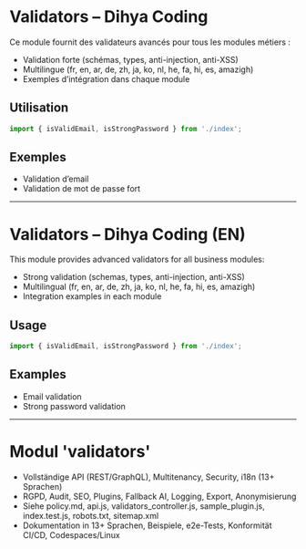 # Validators – Dihya Coding

Ce module fournit des validateurs avancés pour tous les modules métiers :
- Validation forte (schémas, types, anti-injection, anti-XSS)
- Multilingue (fr, en, ar, de, zh, ja, ko, nl, he, fa, hi, es, amazigh)
- Exemples d’intégration dans chaque module

## Utilisation
```js
import { isValidEmail, isStrongPassword } from './index';
```

## Exemples
- Validation d’email
- Validation de mot de passe fort

---

# Validators – Dihya Coding (EN)

This module provides advanced validators for all business modules:
- Strong validation (schemas, types, anti-injection, anti-XSS)
- Multilingual (fr, en, ar, de, zh, ja, ko, nl, he, fa, hi, es, amazigh)
- Integration examples in each module

## Usage
```js
import { isValidEmail, isStrongPassword } from './index';
```

## Examples
- Email validation
- Strong password validation

---

# Modul 'validators'

- Vollständige API (REST/GraphQL), Multitenancy, Security, i18n (13+ Sprachen)
- RGPD, Audit, SEO, Plugins, Fallback AI, Logging, Export, Anonymisierung
- Siehe policy.md, api.js, validators_controller.js, sample_plugin.js, index.test.js, robots.txt, sitemap.xml
- Dokumentation in 13+ Sprachen, Beispiele, e2e-Tests, Konformität CI/CD, Codespaces/Linux

